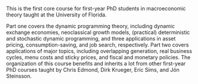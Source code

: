 This is the first core course for first-year PhD students in macroeconomic theory taught at the University of Florida. 

Part one covers the dynamic programming theory, including dynamic exchange economies, neoclassical growth models,  (practical) deterministic and stochastic dynamic programming, and three applications in asset pricing, consumption-saving, and job search, respectively. Part two covers applications of major topics, including overlapping generation, real business cycles, menu costs and sticky prices, and fiscal and monetary policies. The organization of this course benefits and inherits a lot from other first-year PhD courses taught by Chris Edmond, Dirk Krueger, Eric Sims, and Jón Steinsson.
